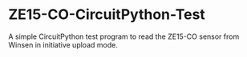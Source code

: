 # ZE15-CO-CircuitPython-Test
A simple CircuitPython test program to read the ZE15-CO sensor from Winsen in initiative upload mode.
